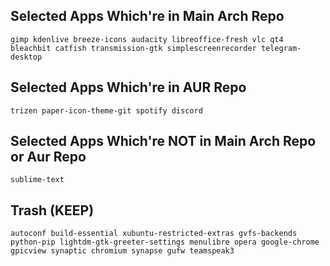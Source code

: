 ## Selected Apps Which're in Main Arch Repo
	
```
gimp kdenlive breeze-icons audacity libreoffice-fresh vlc qt4 bleachbit catfish transmission-gtk simplescreenrecorder telegram-desktop
```

## Selected Apps Which're in AUR Repo
	
```
trizen paper-icon-theme-git spotify discord
```

## Selected Apps Which're NOT in Main Arch Repo or Aur Repo

```
sublime-text
```

## Trash (KEEP)

```
autoconf build-essential xubuntu-restricted-extras gvfs-backends python-pip lightdm-gtk-greeter-settings menulibre opera google-chrome gpicview synaptic chromium synapse gufw teamspeak3
```
